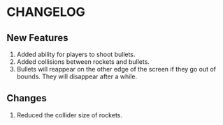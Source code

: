 # CHANGELOG

## New Features

1. Added ability for players to shoot bullets.
2. Added collisions between rockets and bullets.
3. Bullets will reappear on the other edge of the screen if they go out of bounds. They will disappear after a while.

## Changes

1. Reduced the collider size of rockets.
